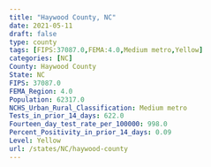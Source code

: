```yaml
---
title: "Haywood County, NC"
date: 2021-05-11
draft: false
type: county
tags: [FIPS:37087.0,FEMA:4.0,Medium metro,Yellow]
categories: [NC]
County: Haywood County
State: NC
FIPS: 37087.0
FEMA_Region: 4.0
Population: 62317.0
NCHS_Urban_Rural_Classification: Medium metro
Tests_in_prior_14_days: 622.0
Fourteen_day_test_rate_per_100000: 998.0
Percent_Positivity_in_prior_14_days: 0.09
Level: Yellow
url: /states/NC/haywood-county
---
```



